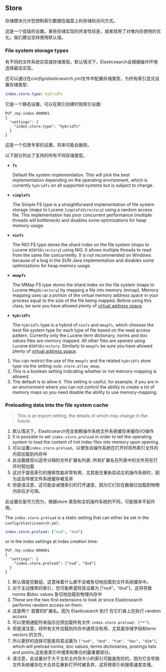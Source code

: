 ## Store



存储模块允许您控制索引数据在磁盘上的存储和访问方式。

这是一个低级的设置。某些存储实现的并发性较差，或者禁用了对堆内存使用的优化。我们建议坚持使用默认值。



### File system storage types



有不同的文件系统实现或存储类型。默认情况下，Elasticsearch会根据操作环境选择最佳实现。

还可以通过在*config/elasticsearch.yml*文件中配置存储类型，为所有索引显式设置存储类型:

```yaml
index.store.type: hybridfs
```

它是一个静态设置，可以在索引创建时按索引设置:

```console
PUT /my-index-000001
{
  "settings": {
    "index.store.type": "hybridfs"
  }
}
```



这是一个仅限专家的设置，将来可能会删除。

以下部分列出了支持的所有不同存储类型。

- **`fs`**

  Default file system implementation. This will pick the best implementation depending on the operating environment, which is currently `hybridfs` on all supported systems but is subject to change.

- **`simplefs`**

  The Simple FS type is a straightforward implementation of file system storage (maps to Lucene `SimpleFsDirectory`) using a random access file. This implementation has poor concurrent performance (multiple threads will bottleneck) and disables some optimizations for heap memory usage.

- **`niofs`**

  The NIO FS type stores the shard index on the file system (maps to Lucene `NIOFSDirectory`) using NIO. It allows multiple threads to read from the same file concurrently. It is not recommended on Windows because of a bug in the SUN Java implementation and disables some optimizations for heap memory usage.

- **`mmapfs`**

  The MMap FS type stores the shard index on the file system (maps to Lucene `MMapDirectory`) by mapping a file into memory (mmap). Memory mapping uses up a portion of the virtual memory address space in your process equal to the size of the file being mapped. Before using this class, be sure you have allowed plenty of [virtual address space](https://www.elastic.co/guide/en/elasticsearch/reference/7.13/vm-max-map-count.html).

- **`hybridfs`**

  The `hybridfs` type is a hybrid of `niofs` and `mmapfs`, which chooses the best file system type for each type of file based on the read access pattern. Currently only the Lucene term dictionary, norms and doc values files are memory mapped. All other files are opened using Lucene `NIOFSDirectory`. Similarly to `mmapfs` be sure you have allowed plenty of [virtual address space](https://www.elastic.co/guide/en/elasticsearch/reference/7.13/vm-max-map-count.html).

1. You can restrict the use of the `mmapfs` and the related `hybridfs` store type via the setting `node.store.allow_mmap`. 
2. This is a boolean setting indicating whether or not memory-mapping is allowed. 
3. The default is to allow it. This setting is useful, for example, if you are in an environment where you can not control the ability to create a lot of memory maps so you need disable the ability to use memory-mapping.





### Preloading data into the file system cache

> This is an expert setting, the details of which may change in the future.

1. 默认情况下，Elasticsearch完全依赖操作系统文件系统缓存来缓存I/O操作
2. It is possible to set `index.store.preload` in order to tell the operating system to load the content of hot index files into memory upon opening.
3. 可以设置`index.store.preload`，以便告诉操作系统在打开时将热索引文件的内容加载到内存中
4. 此设置接受以逗号分隔的文件扩展名列表: 所有扩展名在列表中的文件将在打开时预加载
5. 这对于提高索引的搜索性能非常有用，尤其是在重新启动主机操作系统时，因为这会导致文件系统缓存被丢弃
6. 但是请注意，这可能会减慢索引的打开速度，因为它们仅在数据已加载到物理内存后才可用。





此设置仅是尽力而为，根据store 类型和主机操作系统的不同，可能根本不起作用。

The `index.store.preload` is a static setting that can either be set in the `config/elasticsearch.yml`:

```yaml
index.store.preload: ["nvd", "dvd"]
```

or in the index settings at index creation time:

```console
PUT /my-index-000001
{
  "settings": {
    "index.store.preload": ["nvd", "dvd"]
  }
}
```



1. 默认值是空数组，这意味着什么都不会被急切地加载到文件系统缓存中。
2. 对于主动搜索的索引，您可能希望将其设置为 [“nvd”，“dvd”]，这将导致 norms 和doc values 急切地加载到物理内存中
3. These are the two first extensions to look at since Elasticsearch performs random access on them.
4. 这是两个 首要的扩展名。因为 Elasticsearch 执行 在它们身上在执行 random access 
5. 可以使用通配符来指示应预加载所有文件 `index.store.preload: ["*"]`. 
6. 但是请注意，将所有文件加载到内存中通常没有用，尤其是存储字段和term vectors 的文件。
7. 所以更好的选择可能是将其设置为 `["nvd", "dvd", "tim", "doc", "dim"]`, which will preload norms, doc values, terms dictionaries, postings lists and points,这些是索引中搜索和聚合的最重要部分。
8. 请注意，此设置对于大于主机主内存大小的索引可能是危险的，因为它会导致文件系统缓存在大合并后重新打开时被丢弃，这将使索引和搜索速度变慢。







